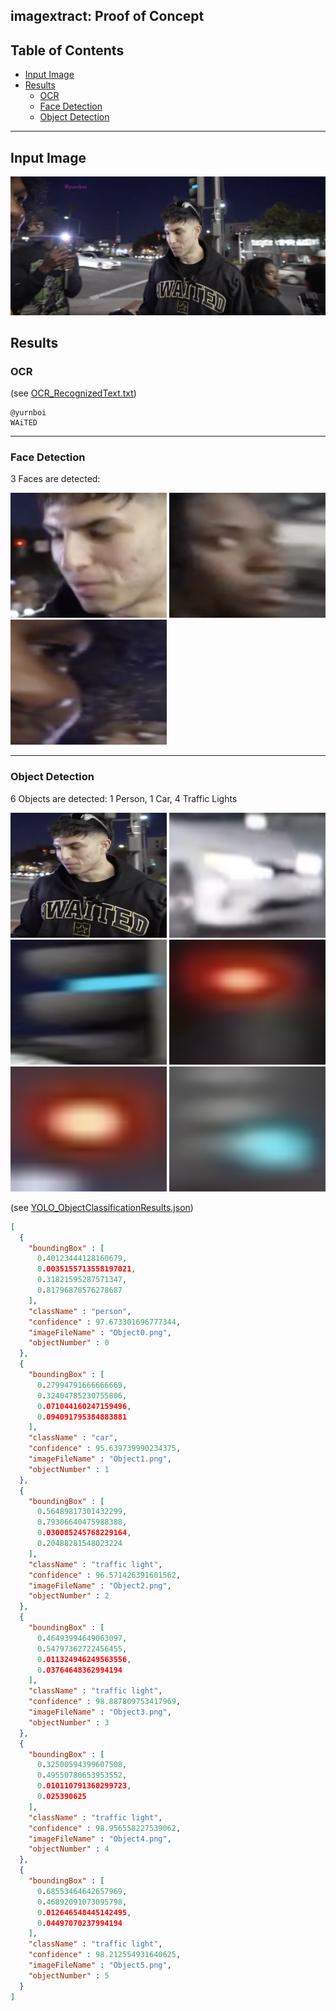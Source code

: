 ## imagextract: Proof of Concept

## Table of Contents

- [Input Image](#input-image)
- [Results](#results)
  - [OCR](#ocr)
  - [Face Detection](#face-detection)
  - [Object Detection](#object-detection)

---

## Input Image

<img src="screenshot.png" alt="Twitch Screenshot" />

## Results 

### OCR 

(see [OCR_RecognizedText.txt](OCR_RecognizedText.txt))

```
@yurnboi
WAiTED
```

---

### Face Detection 

<p>3 Faces are detected:</p>

<p float="left">
  <img src="Face0.png" width="250" height='200px' alt="face0" />
  <img src="Face1.png" width="250" height='200px' alt="face1" />
  <img src="Face2.png" width="250" height='200px' alt="face2" />
</p>

---

### Object Detection 

<p>6 Objects are detected: 1 Person, 1 Car, 4 Traffic Lights</p>

<p float="left">
  <img src="Object0.png" width="250" height='200px' alt="object0" />
  <img src="Object1.png" width="250" height='200px' alt="object1" />
  <img src="Object2.png" width="250" height='200px' alt="object2" />
  <img src="Object3.png" width="250" height='200px' alt="object3" />
  <img src="Object4.png" width="250" height='200px' alt="object4" />
  <img src="Object5.png" width="250" height='200px' alt="object5" />
</p>

(see [YOLO_ObjectClassificationResults.json](YOLO_ObjectClassificationResults.json))

```json
[
  {
    "boundingBox" : [
      0.40123444128160679,
      0.0035155713558197021,
      0.31821595287571347,
      0.81796878576278687
    ],
    "className" : "person",
    "confidence" : 97.673301696777344,
    "imageFileName" : "Object0.png",
    "objectNumber" : 0
  },
  {
    "boundingBox" : [
      0.27994791666666669,
      0.32404785230755806,
      0.071044160247159496,
      0.094091795384883881
    ],
    "className" : "car",
    "confidence" : 95.639739990234375,
    "imageFileName" : "Object1.png",
    "objectNumber" : 1
  },
  {
    "boundingBox" : [
      0.56489817301432299,
      0.79306640475988388,
      0.030085245768229164,
      0.20488281548023224
    ],
    "className" : "traffic light",
    "confidence" : 96.571426391601562,
    "imageFileName" : "Object2.png",
    "objectNumber" : 2
  },
  {
    "boundingBox" : [
      0.46493994649063097,
      0.54797362722456455,
      0.011324946249563556,
      0.03764648362994194
    ],
    "className" : "traffic light",
    "confidence" : 98.887809753417969,
    "imageFileName" : "Object3.png",
    "objectNumber" : 3
  },
  {
    "boundingBox" : [
      0.32500594399607508,
      0.49550780653953552,
      0.010110791360299723,
      0.025390625
    ],
    "className" : "traffic light",
    "confidence" : 98.956558227539062,
    "imageFileName" : "Object4.png",
    "objectNumber" : 4
  },
  {
    "boundingBox" : [
      0.68553464642657969,
      0.46892091073095798,
      0.012646548445142495,
      0.04497070237994194
    ],
    "className" : "traffic light",
    "confidence" : 98.212554931640625,
    "imageFileName" : "Object5.png",
    "objectNumber" : 5
  }
]
```


